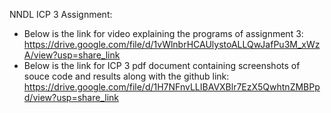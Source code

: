 NNDL ICP 3 Assignment:
* Below is the link for video explaining the programs of assignment 3:
  https://drive.google.com/file/d/1vWlnbrHCAUlystoALLQwJafPu3M_xWzA/view?usp=share_link
* Below is the link for ICP 3 pdf document containing screenshots of souce code and results along with the github link:
 https://drive.google.com/file/d/1H7NFnvLLIBAVXBlr7EzX5QwhtnZMBPpd/view?usp=share_link
